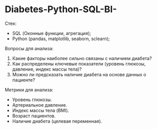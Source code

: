 # Diabetes-Python-SQL-BI-
Стек:

- SQL (Оконные функции, агрегация);
- Python (pandas, matplotlib, seaborn, sclearn);

Вопросы для анализа:

1. Какие факторы наиболее сильно связаны с наличием диабета?
2. Как распределены ключевые показатели (уровень глюкозы, давление, индекс массы тела)?
3. Можно ли предсказать наличие диабета на основе данных о пациенте?


Метрики для анализа:

- Уровень глюкозы.
- Артериальное давление.
- Индекс массы тела (BMI).
- Возраст пациентов.
- Наличие диабета (целевая переменная).

